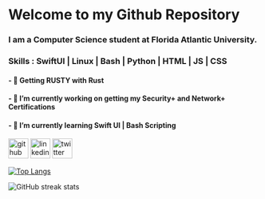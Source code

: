 # Welcome to my Github Repository

### I am a **Computer Science** student at **Florida Atlantic University**.

### Skills : SwiftUI | Linux | Bash | Python | HTML | JS | CSS

#### - 🦀 Getting RUSTY with Rust
#### - 🔭 I’m currently working on getting my **Security+** and **Network+** Certifications 
#### - 🌱 I’m currently learning **Swift UI** | **Bash Scripting** 




[<img src='https://github.com/user-attachments/assets/ac0049dc-0ebe-4eec-936a-9cd99142f4cc' alt='github' height='40'>](https://github.com/aarohasapkota)  [<img src='https://github.com/user-attachments/assets/c8fc4756-7291-437f-a633-c77e7f46af93' alt='linkedin' height='40'>](https://www.linkedin.com/in/aaroha-sapkota-6813381b9/)  [<img src='https://github.com/user-attachments/assets/7581d422-8215-40f9-bc26-452eaa079f62' alt='twitter' height='40'>](https://twitter.com/aaroha_sapkota)  

[![Top Langs](https://github-readme-stats.vercel.app/api/top-langs/?username=aarohasapkota)](https://github.com/anuraghazra/github-readme-stats)



![GitHub streak stats](https://streak-stats.demolab.com/?user=aarohasapkota)  

